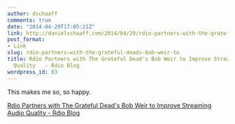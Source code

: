 ```yaml
---
author: dschaaff
comments: true
date: "2014-04-29T17:05:21Z"
link: http://danielschaaff.com/2014/04/29/rdio-partners-with-the-grateful-deads-bob-weir-to/
post_format:
- Link
slug: rdio-partners-with-the-grateful-deads-bob-weir-to
title: Rdio Partners with The Grateful Dead's Bob Weir to Improve Streaming Audio
  Quality   - Rdio Blog
wordpress_id: 83
---
```


This makes me so, so happy.

  
[Rdio Partners with The Grateful Dead's Bob Weir to Improve Streaming Audio Quality   - Rdio Blog](http://blog.rdio.com/us/2014/04/artist-for-quality-rdio-the-grateful-deads-bob-weir-partner-for-better-streaming-audio-.html)
